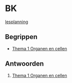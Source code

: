 # BK

[lesplanning](lesplanning.md)

<!--

## Boek

* [Biologie Voor Jou VMBO B 3a](boek/p001-286_BVJ_8_0_-_MAX_-_3_vmbo-b_A_Leerwerkboek.pdf)
* [Biologie Voor Jou VMBO B 3b](p001-268_BVJ_8_0_-_MAX_-_3_vmbo-b_B_Leerwerkboek.pdf)

-->

## Begrippen

* [Thema 1 Organen en cellen](samenvattingen/598781-01_BVJ_3B_sv1_LR.pdf)

## Antwoorden

1. [Thema 1 Organen en cellen](antwoorden/BVJ_3B_LWB_A_Antwoorden_T1.pdf)
